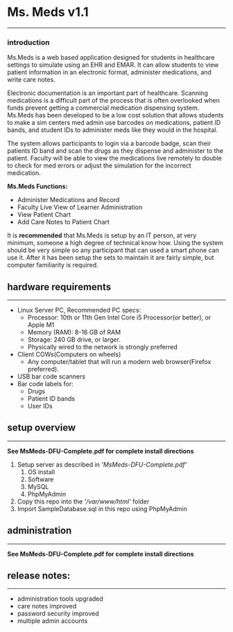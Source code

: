 
# Ms. Meds v1.1
---
### introduction
Ms.Meds is a web based application designed for students in healthcare settings to simulate using an EHR and EMAR. It can allow students to view patient information in an electronic format, administer medications, and write care notes.

Electronic documentation is an important part of healthcare.  Scanning medications is a difficult part of the process that is often overlooked when funds prevent getting a commercial medication dispensing system.  Ms.Meds has been developed to be a low cost solution that allows students to make a sim centers med admin use barcodes on medications, patient ID bands, and student IDs to administer meds like they would in the hospital.

The system allows participants to login via a barcode badge, scan their patients ID band and scan the drugs as they dispense and administer to the patient.  Faculty will be able to view the medications live remotely 
to double to check for med errors or adjust the simulation for the incorrect medication.

**Ms.Meds Functions:**
* Administer Medications and Record
* Faculty Live View of Learner Administration
* View Patient Chart 
* Add Care Notes to Patient Chart

It is **recommended** that Ms.Meds is setup by an IT person, at very minimum, someone a high degree of technical know how.  Using the system should be very simple so any participant that can used a smart phone can use it.  After it has been setup the sets to maintain it are fairly simple, but computer familiarity is required.

## hardware requirements
---
* Linux Server PC, Recommended PC specs:
    * Processor: 10th or 11th Gen Intel Core i5 Processor(or better), or Apple M1
    * Memory (RAM): 8-16 GB of RAM
    * Storage: 240 GB drive, or larger.
    * Physically wired to the network is strongly preferred
* Client COWs(Computers on wheels)
	* Any computer/tablet that will run a modern web browser(Firefox preferred).
* USB bar code scanners
* Bar code labels for:
	* Drugs
	* Patient ID bands
	* User IDs

## setup overview
---
**See MsMeds-DFU-Complete.pdf for complete install directions**

1. Setup server as described in *'MsMeds-DFU-Complete.pdf'*
    1. OS install
    2. Software
    3. MySQL
    4. PhpMyAdmin
2. Copy this repo into the *'/var/www/html'* folder
3. Import SampleDatabase.sql in this repo using PhpMyAdmin
## administration
---
**See MsMeds-DFU-Complete.pdf for complete install directions**
## release notes:
---
* administration tools upgraded
* care notes improved
* password security improved
* multiple admin accounts
